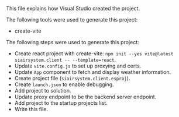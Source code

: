 This file explains how Visual Studio created the project.

The following tools were used to generate this project:
- create-vite

The following steps were used to generate this project:
- Create react project with create-vite: `npm init --yes vite@latest siairsystem.client -- --template=react`.
- Update `vite.config.js` to set up proxying and certs.
- Update `App` component to fetch and display weather information.
- Create project file (`siairsystem.client.esproj`).
- Create `launch.json` to enable debugging.
- Add project to solution.
- Update proxy endpoint to be the backend server endpoint.
- Add project to the startup projects list.
- Write this file.
